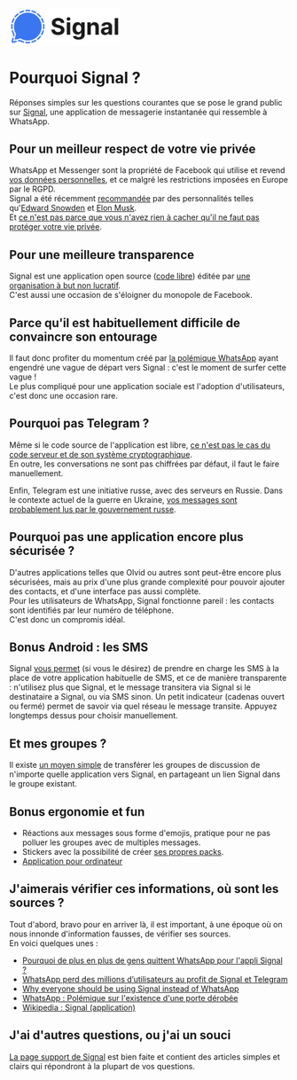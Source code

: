 [<img src="logo.png" width="200" alt="" />](https://signal.org/fr/)

# Pourquoi Signal ?

Réponses simples sur les questions courantes que se pose le grand public sur [Signal](https://signal.org/fr/), une application de messagerie instantanée qui ressemble à WhatsApp.

## Pour un meilleur respect de votre vie privée

WhatsApp et Messenger sont la propriété de Facebook qui utilise et revend [vos données personnelles](data.png), et ce malgré les restrictions imposées en Europe par le RGPD.\
Signal a été récemment [recommandée](https://fr.wikipedia.org/wiki/Signal_(application)#Recommandations) par des personnalités telles qu'[Edward Snowden](https://twitter.com/Snowden/status/1347217810368442368) et [Elon Musk](https://twitter.com/elonmusk/status/1347165127036977153).\
Et [ce n'est pas parce que vous n'avez rien à cacher qu'il ne faut pas protéger votre vie privée](https://www.amnesty.org/fr/latest/campaigns/2015/04/7-reasons-why-ive-got-nothing-to-hide-is-the-wrong-response-to-mass-surveillance/).

## Pour une meilleure transparence

Signal est une application open source ([code libre](https://fr.wikipedia.org/wiki/Logiciel_libre)) éditée par [une organisation à but non lucratif](https://en.wikipedia.org/wiki/Signal_Foundation).\
C'est aussi une occasion de s'éloigner du monopole de Facebook.

## Parce qu'il est habituellement difficile de convaincre son entourage

Il faut donc profiter du momentum créé par [la polémique WhatsApp](https://www.phonandroid.com/whatsapp-menace-de-fermer-votre-compte-si-vous-refusez-le-partage-de-donnees-avec-facebook.html) ayant engendré une vague de départ vers Signal : c'est le moment de surfer cette vague !\
Le plus compliqué pour une application sociale est l'adoption d'utilisateurs, c'est donc une occasion rare.

## Pourquoi pas Telegram ?

Même si le code source de l'application est libre, [ce n'est pas le cas du code serveur et de son système cryptographique](https://fr.wikipedia.org/wiki/Telegram_(application)#Critiques_et_s%C3%A9curit%C3%A9).\
En outre, les conversations ne sont pas chiffrées par défaut, il faut le faire manuellement.

Enfin, Telegram est une initiative russe, avec des serveurs en Russie. Dans le contexte actuel de la guerre en Ukraine, [vos messages sont probablement lus par le gouvernement russe](https://www.fastcompany.com/90725423/signals-founder-warns-ukrainians-about-using-telegram-heres-why).

## Pourquoi pas une application encore plus sécurisée ?

D'autres applications telles que Olvid ou autres sont peut-être encore plus sécurisées, mais au prix d'une plus grande complexité pour pouvoir ajouter des contacts, et d'une interface pas aussi complète.\
Pour les utilisateurs de WhatsApp, Signal fonctionne pareil : les contacts sont identifiés par leur numéro de téléphone.\
C'est donc un compromis idéal.

## Bonus Android : les SMS

Signal [vous permet](https://support.signal.org/hc/fr/articles/360007321171-Puis-je-envoyer-des-textos-ou-des-messages-multim%C3%A9dias-avec-Signal-) (si vous le désirez) de prendre en charge les SMS à la place de votre application habituelle de SMS, et ce de manière transparente : n'utilisez plus que Signal, et le message transitera via Signal si le destinataire a Signal, ou via SMS sinon. Un petit indicateur (cadenas ouvert ou fermé) permet de savoir via quel réseau le message transite. Appuyez longtemps dessus pour choisir manuellement.

## Et mes groupes ?

Il existe [un moyen simple](https://www.numerama.com/tech/680997-comment-migrer-son-groupe-whatsapp-dans-signal.html) de transférer les groupes de discussion de n'importe quelle application vers Signal, en partageant un lien Signal dans le groupe existant.

## Bonus ergonomie et fun

- Réactions aux messages sous forme d'emojis, pratique pour ne pas polluer les groupes avec de multiples messages.
- Stickers avec la possibilité de créer [ses propres packs](https://signalstickers.com/).
- [Application pour ordinateur](https://signal.org/fr/download/)

## J'aimerais vérifier ces informations, où sont les sources ?

Tout d'abord, bravo pour en arriver là, il est important, à une époque où on nous innonde d'information fausses, de vérifier ses sources.\
En voici quelques unes :

- [Pourquoi de plus en plus de gens quittent WhatsApp pour l'appli Signal ?](https://www.franceinter.fr/societe/pourquoi-de-plus-en-plus-de-gens-quittent-whatsapp-pour-l-appli-signal)
- [WhatsApp perd des millions d’utilisateurs au profit de Signal et Telegram](https://www.phonandroid.com/whatsapp-perd-millions-utilisateurs-profit-signal-telegram.html)
- [Why everyone should be using Signal instead of WhatsApp](https://www.wired.co.uk/article/signal-vs-whatsapp)
- [WhatsApp : Polémique sur l'existence d'une porte dérobée](https://fr.wikipedia.org/wiki/WhatsApp#Pol%C3%A9mique_sur_l'existence_d'une_porte_d%C3%A9rob%C3%A9e)
- [Wikipedia : Signal (application)](https://fr.wikipedia.org/wiki/Signal_(application))

## J'ai d'autres questions, ou j'ai un souci

[La page support de Signal](https://support.signal.org/hc/fr) est bien faite et contient des articles simples et clairs qui répondront à la plupart de vos questions.
